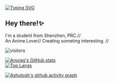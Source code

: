 [![Typing SVG](https://readme-typing-svg.demolab.com?font=ZCOOL+XiaoWei&size=40&pause=1000&center=true&vCenter=true&width=435&height=80&lines=%E8%90%8C%E4%B9%9F;MoeToo;Welcome)](https://git.io/typing-svg)
## Hey there!✨
I'm a student from Shenzhen, PRC.//    
An Anime Lover//
Creating someting interesting.  //

![visitors](https://visitor-badge.glitch.me/badge?page_id=moetoo.githubpage&left_color=green&right_color=red)

[![Anurag's GitHub stats](https://github-readme-stats.vercel.app/api?username=MoeToo)](https://github.com/anuraghazra/github-readme-stats)  
[![Top Langs](https://github-readme-stats.vercel.app/api/top-langs/?username=MoeToo&layout=compact)](https://github.com/anuraghazra/github-readme-stats)  

[![Ashutosh's github activity graph](https://github-readme-activity-graph.cyclic.app/graph?username=MoeToo)](https://github.com/ashutosh00710/github-readme-activity-graph)  
